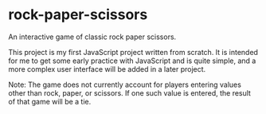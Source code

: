 # rock-paper-scissors
An interactive game of classic rock paper scissors.

This project is my first JavaScript project written from scratch. It is intended for me to get some early practice with JavaScript and is quite simple, and a more complex user interface will be added in a later project.

Note: The game does not currently account for players entering values other than rock, paper, or scissors. If one such value is entered, the result of that game will be a tie.